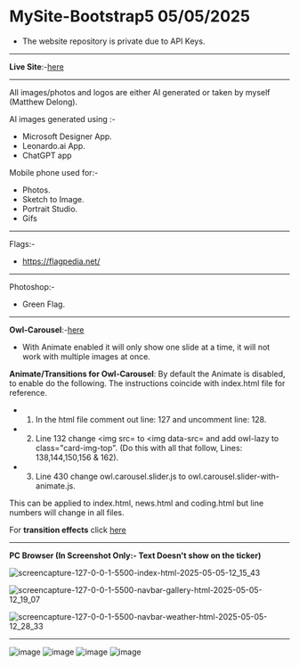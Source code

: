 # MySite-Bootstrap5 05/05/2025

- The website repository is private due to API Keys.
---

**Live Site**:-[here](https://matthews-world.netlify.app/)

---

All images/photos and logos are either AI generated or taken by myself (Matthew Delong).

AI images generated using :-

- Microsoft Designer App.
- Leonardo.ai App.
- ChatGPT app

Mobile phone used for:-

- Photos.
- Sketch to Image.
- Portrait Studio.
- Gifs

---

Flags:-

- https://flagpedia.net/

---

Photoshop:-

- Green Flag.

---

**Owl-Carousel**:-[here](https://owlcarousel2.github.io/OwlCarousel2/)
- With Animate enabled it will only show one slide at a time, it will not work with multiple images at once.

**Animate/Transitions for Owl-Carousel**:
By default the Animate is disabled, to enable do the following. The instructions coincide with index.html file for reference.
- 1. In the html file comment out line: 127 and uncomment line: 128.
- 2. Line 132 change <img src= to <img data-src= and add owl-lazy to class="card-img-top". 
    (Do this with all that follow, Lines: 138,144,150,156 & 162).
- 3. Line 430 change owl.carousel.slider.js to owl.carousel.slider-with-animate.js.

This can be applied to index.html, news.html and coding.html but line numbers will change in all files.

For **transition effects** click [here](https://animate.style/)

---

**PC Browser (In Screenshot Only:- Text Doesn't show on the ticker)** 

![screencapture-127-0-0-1-5500-index-html-2025-05-05-12_15_43](https://github.com/user-attachments/assets/8e93c424-a0ce-4123-a2c7-025674e2f29e)

![screencapture-127-0-0-1-5500-navbar-gallery-html-2025-05-05-12_19_07](https://github.com/user-attachments/assets/8fbf19be-b0fc-41e3-b824-6eec9a94d130)

![screencapture-127-0-0-1-5500-navbar-weather-html-2025-05-05-12_28_33](https://github.com/user-attachments/assets/3a2f413b-9d29-4613-bdd7-38220737a61c)

---
![image](https://img.shields.io/badge/HTML5-E34F26?style=for-the-badge&logo=html5&logoColor=white)
![image](https://img.shields.io/badge/CSS3-1572B6?style=for-the-badge&logo=css3&logoColor=white)
![image](https://img.shields.io/badge/JavaScript-323330?style=for-the-badge&logo=javascript&logoColor=F7DF1E)
![image](https://img.shields.io/badge/Bootstrap-563D7C?style=for-the-badge&logo=bootstrap&logoColor=white)
